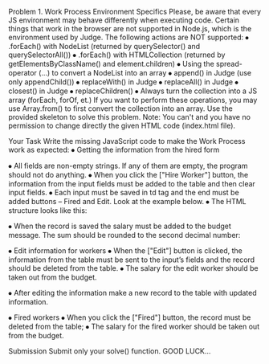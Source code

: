 Problem 1. Work Process
Environment Specifics
Please, be aware that every JS environment may behave differently when executing code. Certain things that work in the browser are not supported in Node.js, which is the environment used by Judge.
The following actions are NOT supported:
⦁	.forEach() with NodeList (returned by querySelector() and querySelectorAll())
⦁	.forEach() with HTMLCollection (returned by getElementsByClassName() and element.children)
⦁	Using the spread-operator (...) to convert a NodeList into an array
⦁	append() in Judge (use only appendChild())
⦁	replaceWith() in Judge
⦁	replaceAll() in Judge
⦁	closest() in Judge
⦁	replaceChildren()
⦁	Always turn the collection into a JS array (forEach, forOf, et.)
If you want to perform these operations, you may use Array.from() to first convert the collection into an array. 
Use the provided skeleton to solve this problem.
Note: You can't and you have no permission to change directly the given HTML code (index.html file).
 
Your Task
Write the missing JavaScript code to make the Work Process work as expected:
⦁	Getting the information from the hired form
 
⦁	All fields are non-empty strings. If any of them are empty, the program should not do anything.
⦁	When you click the ["Hire Worker"] button, the information from the input fields must be added to the table and then clear input fields. 
⦁	Each input must be saved in td tag and the end must be added buttons – Fired and Edit. Look at the example below.
⦁	The HTML structure looks like this:
 
 
⦁	When the record is saved the salary must be added to the budget message. The sum should be rounded to the second decimal number:
 
 




⦁	Edit information for workers
⦁	When the ["Edit"] button is clicked, the information from the table must be sent to the input’s fields and the record should be deleted from the table. 
⦁	The salary for the edit worker should be taken out from the budget.
 
⦁	After editing the information make a new record to the table with updated information.
 





⦁	Fired workers
⦁	When you click the ["Fired"] button, the record must be deleted from the table;
⦁	The salary for the fired worker should be taken out from the budget.
 
Submission
Submit only your solve() function.
GOOD LUCK… 
